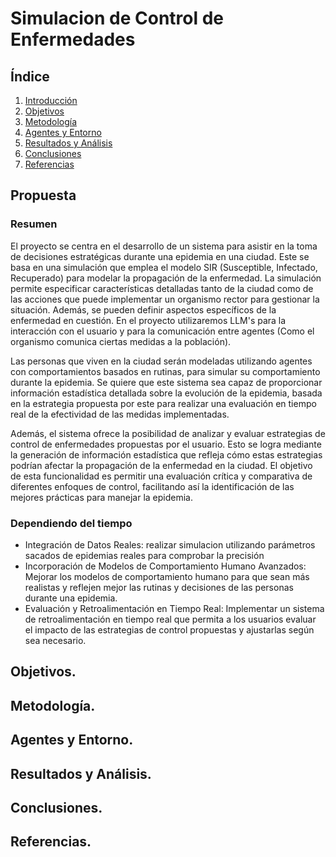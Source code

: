 # Simulacion de Control de Enfermedades

## Índice

1. [Introducción](#introducción)
2. [Objetivos](#objetivos)
3. [Metodología](#metodología)
4. [Agentes y Entorno](#agentes-y-entorno)
5. [Resultados y Análisis](#resultados-y-análisis)
6. [Conclusiones](#conclusiones)
7. [Referencias](#referencias)

## Propuesta

### Resumen

El proyecto se centra en el desarrollo de un sistema para asistir en la toma de decisiones estratégicas durante una epidemia en una ciudad. Este se basa en una simulación que emplea el modelo SIR (Susceptible, Infectado, Recuperado) para modelar la propagación de la enfermedad. La simulación permite especificar características detalladas tanto de la ciudad como de las acciones que puede implementar un organismo rector para gestionar la situación. Además, se pueden definir aspectos específicos de la enfermedad en cuestión. En el proyecto utilizaremos LLM's para la interacción con el usuario y para la comunicación entre agentes (Como el organismo comunica ciertas medidas a la población).

Las personas que viven en la ciudad serán modeladas utilizando agentes con comportamientos basados en rutinas, para simular su comportamiento durante la epidemia. Se quiere que este sistema sea capaz de proporcionar información estadística detallada sobre la evolución de la epidemia, basada en la estrategia propuesta por este para realizar una evaluación en tiempo real de la efectividad de las medidas implementadas.

Además, el sistema ofrece la posibilidad de analizar y evaluar estrategias de control de enfermedades propuestas por el usuario. Esto se logra mediante la generación de información estadística que refleja cómo estas estrategias podrían afectar la propagación de la enfermedad en la ciudad. El objetivo de esta funcionalidad es permitir una evaluación crítica y comparativa de diferentes enfoques de control, facilitando así la identificación de las mejores prácticas para manejar la epidemia.

### Dependiendo del tiempo

- Integración de Datos Reales: realizar simulacion utilizando parámetros sacados de epidemias reales para comprobar la precisión
- Incorporación de Modelos de Comportamiento Humano Avanzados: Mejorar los modelos de comportamiento humano para que sean más realistas y reflejen mejor las rutinas y decisiones de las personas durante una epidemia.
- Evaluación y Retroalimentación en Tiempo Real: Implementar un sistema de retroalimentación en tiempo real que permita a los usuarios evaluar el impacto de las estrategias de control propuestas y ajustarlas según sea necesario.

## Objetivos.


## Metodología.


## Agentes y Entorno.


## Resultados y Análisis.


## Conclusiones.


## Referencias.
